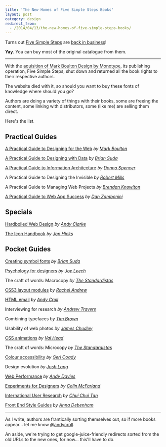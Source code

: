 ```yaml
---
title: 'The New Homes of Five Simple Steps Books'
layout: post
category: design
redirect_from:
  - /2014/04/13/the-new-homes-of-five-simple-steps-books/
---
```


Turns out [Five Simple Steps](http://www.fivesimplesteps.com/) are [back in business](http://www.fivesimplesteps.com/blogs/five-simple-steps-blog/14067261-back-in-business)!

**Yay**. You can buy most of the original catalogue from them.

-----

With the [aquisition of Mark Boulton Design by Monotype](http://markboulton.co.uk/journal/mbd-and-monotype), its publishing operation, Five Simple Steps, shut down and returned all the book rights to their respective authors.

The website died with it, so should you want to buy these fonts of knowledge where should you go?

Authors are doing a variety of things with their books, some are freeing the content, some linking with distributors, some (like me) are selling them direct.

Here's the list.

## Practical Guides


[A Practical Guide to Designing for the Web](http://www.designingfortheweb.co.uk/) _by [Mark Boulton](http://twitter.com/markboulton)_

[A Practical Guide to Designing with Data](http://optional.is/) _by [Brian Suda](http://twitter.com/briansuda)_

[A Practical Guide to Information Architecture](http://maadmob.com.au/training/books/practical-ia) _by [Donna Spencer](http://twitter.com/maadonna)_

A Practical Guide to Designing the Invisible _by [Robert Mills](http://twitter.com/RobertMills)_

A Practical Guide to Managing Web Projects _by [Brendan Knowlton](http://twitter.com/bfk)_

[A Practical Guide to Web App Success](http://webappsuccess.com/) _by [Dan Zambonini](http://twitter.com/zambonini)_

## Specials

[Hardboiled Web Design](http://stuffandnonsense.co.uk/buy/hardboiledwebdesign) _by [Andy Clarke](http://twitter.com/Malarkey)_

[The Icon Handbook](http://iconhandbook.co.uk/) _by [Jon Hicks](http://twitter.com/Hicksdesign)_

## Pocket Guides

[Creating symbol fonts](http://optional.is/) _by [Brian Suda](http://twitter.com/briansuda)_

[Psychology for designers](http://psychologyfordesigners.com/) _by [Joe Leech](http://twitter.com/mrjoe)_

The craft of words: Macrocopy _by [The Standardistas](http://twitter.com/standardistas)_

[CSS3 layout modules](http://www.rachelandrew.co.uk/books/css3-layout-modules) _by [Rachel Andrew](http://twitter.com/rachelandrew)_

[HTML email](/html-email/) _by [Andy Croll](http://twitter.com/andycroll)_

Interviewing for research _by [Andrew Travers](http://twitter.com/atrvrs)_

Combining typefaces _by [Tim Brown](http://twitter.com/timbrown)_

Usability of web photos _by [James Chudley](http://twitter.com/chudders)_

[CSS animations](http://valhead.com/book/) _by [Val Head](http://twitter.com/vlh)_

The craft of words: Microcopy _by [The Standardistas](http://twitter.com/standardistas)_

[Colour accessibility](https://gumroad.com/l/loura11y) _by [Geri Coady](http://twitter.com/hellogeri)_

Design evolution _by [Josh Long](http://twitter.com/joshlong)_

[Web Performance](http://andydavies.me/books#webperformance) _by [Andy Davies](http://twitter.com/andydavies)_

[Experiments for Designers](http://experimentsfordesigners.com) _by [Colin McFarland](http://twitter.com/mcfrl)_

[International User Research](http://internationaluserresearch.com/) _by [Chui Chui Tan](http://twitter.com/ChuiSquared)_

[Front End Style Guides](http://maban.co.uk/projects/front-end-style-guides/) _by [Anna Debenham](http://twitter.com/anna_debenham)_

-----

As I write, authors are frantically sorting themselves out, so if more books appear... let me know [@andycroll](http://twitter.com/andycroll).

An aside, we're trying to get google-juice-friendly redirects sorted from the old URLs to the new ones, for now... this'll have to do.
